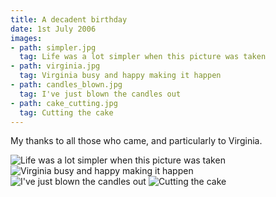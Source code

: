 ```yaml
---
title: A decadent birthday
date: 1st July 2006
images:
- path: simpler.jpg
  tag: Life was a lot simpler when this picture was taken
- path: virginia.jpg
  tag: Virginia busy and happy making it happen
- path: candles_blown.jpg
  tag: I've just blown the candles out
- path: cake_cutting.jpg
  tag: Cutting the cake
---
```

My thanks to all those who came, and particularly to Virginia.

![Life was a lot simpler when this picture was taken](simpler.jpg)
![Virginia busy and happy making it happen](virginia.jpg)
![I've just blown the candles out](candles_blown.jpg)
![Cutting the cake](cake_cutting.jpg)
